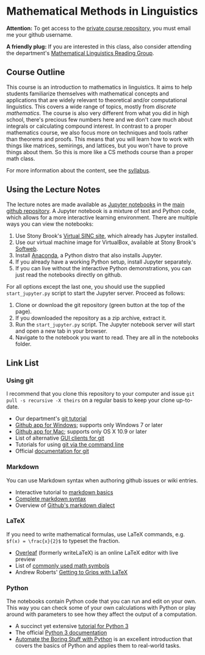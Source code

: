 Mathematical Methods in Linguistics
===================================


**Attention:** To get access to the [private course repository][private], you must email me your github username. 

**A friendly plug:** If you are interested in this class, also consider attending the department's [Mathematical Linguistics Reading Group](http://complab-stonybrook.github.io/mlrg/).

Course Outline
--------------

This course is an introduction to mathematics in linguistics.
It aims to help students familiarize themselves with mathematical concepts and applications that are widely relevant to theoretical and/or computational linguistics. 
This covers a wide range of topics, mostly from *discrete mathematics*.
The course is also very different from what you did in high school, there's precious few numbers here and we don't care much about integrals or calculating compound interest.
In contrast to a proper mathematics course, we also focus more on techniques and tools rather than theorems and proofs.
This means that you will learn how to work with things like matrices, semirings, and lattices, but you won't have to prove things about them.
So this is more like a CS methods course than a proper math class.

For more information about the content, see the [syllabus].

Using the Lecture Notes
-----------------------

The lecture notes are made available as [Jupyter notebooks](http://jupyter.org/) in the [main github repository](https://github.com/StonyBrook-Lin539-F17/main).
A Jupyter notebook is a mixture of text and Python code, which allows for a more interactive learning environment.
There are multiple ways you can view the notebooks:

1.  Use Stony Brook's [Virtual SINC site](https://it.stonybrook.edu/services/virtual-sinc-site), which already has Jupyter installed. 
1.  Use our virtual machine image for VirtualBox, available at Stony Brook's [Softweb](https://softweb.cc.stonybrook.edu/).
1.  Install [Anaconda](https://www.continuum.io/downloads), a Python distro that also installs Jupyter.
1.  If you already have a working Python setup, install Jupyter separately.
1.  If you can live without the interactive Python demonstrations, you can just read the notebooks directly on github.

For all options except the last one, you should use the supplied `start_jupyter.py` script to start the Jupyter server.
Proceed as follows:

1.  Clone or download the git repository (green button at the top of the page).
1.  If you downloaded the repository as a zip archive, extract it.
1.  Run the `start_jupyter.py` script.
    The Jupyter notebook server will start and open a new tab in your browser.
1.  Navigate to the notebook you want to read.
    They are all in the notebooks folder.


Link List
---------

### Using git

I recommend that you clone this repository to your computer and issue `git pull -s recursive -X theirs` on a regular basis to keep your clone up-to-date.

- Our department's [git tutorial](https://github.com/CompLab-StonyBrook/git_training)
- [Github app for Windows](http://windows.github.com); supports only Windows 7 or later
- [Github app for Mac](http://mac.github.com); supports only OS X 10.9 or later
- List of alternative [GUI clients for git](http://git-scm.com/downloads/guis)
- Tutorials for using [git via the command line](https://www.atlassian.com/git/tutorials)
- Official [documentation for git](http://git-scm.com/doc)


### Markdown

You can use Markdown syntax when authoring github issues or wiki entries.

- Interactive tutorial to [markdown basics](http://markdowntutorial.com/)
- [Complete markdown syntax](http://daringfireball.net/projects/markdown/syntax)
- Overview of [Github's markdown dialect](https://help.github.com/categories/writing-on-github/)


### LaTeX

If you need to write mathematical formulas, use LaTeX commands, e.g. `$f(x) = \frac{x}{2}$` to typeset the fraction.

- [Overleaf](https://www.overleaf.com/) (formerly writeLaTeX) is an online LaTeX editor with live preview
- List of [commonly used math symbols](http://web.ift.uib.no/Teori/KURS/WRK/TeX/symALL.html)
- Andrew Roberts' [Getting to Grips with LaTeX](http://www.andy-roberts.net/writing/latex)


### Python

The notebooks contain Python code that you can run and edit on your own.
This way you can check some of your own calculations with Python or play around with parameters to see how they affect the output of a computation.

- A succinct yet extensive [tutorial for Python 3](http://www.python-course.eu/python3_course.php)
- The official [Python 3 documentation](https://docs.python.org/3/)
- [Automate the Boring Stuff with Python](https://automatetheboringstuff.com/) is an excellent introduction that covers the basics of Python and applies them to real-world tasks.


[private]: ../../../private
[syllabus]: ./notebooks/00_syllabus/syllabus.ipynb
